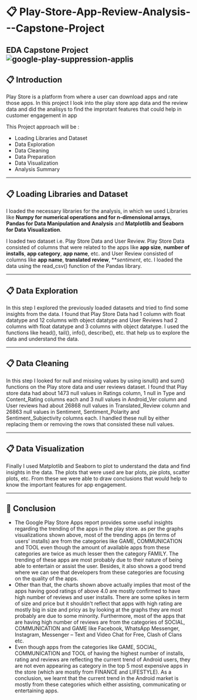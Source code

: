 # 📋 Play-Store-App-Review-Analysis---Capstone-Project
EDA Capstone Project
![google-play-suppression-applis](https://user-images.githubusercontent.com/103633582/183971679-4423706d-2ddd-4630-9f63-ba7e3517a347.jpg)
--------------------------------------------------------------------------------------------------
## 📋 Introduction
Play Store is a platform from where a user can download apps and rate those apps. In this project I look into the play store app data and the review data and did the analisys to find the improtant features that could help in customer engagement in app

 This Project approach will be :
* Loading Libraries and Dataset
* Data Exploration
* Data Cleaning
* Data Preparation
* Data Visualization
* Analysis Summary
------------------------------------------------------------------------------------------------
## 📋 Loading Libraries and Dataset

I loaded the necessary libraries for the analysis, in which we used Libraries like **Numpy for numerical operations and for n-dimensional arrays**, **Pandas for Data Manipulation and Analysis** and **Matplotlib and Seaborn for Data Visualization**.

I loaded two dataset i.e. Play Store Data and User Review. Play Store Data consisted of columns that were related to the apps like **app size**, **number of installs**, **app category**, **app name**, etc. and User Review consisted of columns like **app name**, **translated review**, ***sentiment*, etc. I loaded the data using the read_csv() function of the Pandas library.


--------------------------------------------------------------------------------------------------
## 📋 Data Exploration

In this step I explored the previously loaded datasets and tried to find some insights from the data. I found that Play Store Data had 1 column with float datatype and 12 columns with object datatype and User Reviews had 2 columns with float datatype and 3 columns with object datatype. I used the functions like head(), tail(), info(), describe(), etc. that help us to explore the data and understand the data.

---------------------------------------------------------------------------------------------------

## 📋 Data Cleaning
In this step I looked for null and missing values by using isnull() and sum() functions on the Play store data and user reviews dataset. I found that Play store data had about 1473 null values in Ratings column, 1 null in Type and Content_Rating columns each and 3 null values in Android_Ver column and User reviews had about 26868 null values in Translated_Review column and 26863 null values in Sentiment, Sentiment_Polarity and Sentiment_Subjectivity columns each. I handled these null by either replacing them or removing the rows that consisted these null values.

-----------------------------------------------------------------------------------------------------

## 📋 Data Visualization

Finally I used Matplotlib and Seaborn to plot to understand the data and find insights in the data. The plots that were used are bar plots, pie plots, scatter plots, etc. 
From these we were able to draw conclusions that would help to know the important features for app engagement.

-----------------------------------------------------------------------------------------------------

## 📜 Conclusion

* The Google Play Store Apps report provides some useful insights regarding the trending of the apps in the play store. as per the graphs visualizations shown above, 
most of the trending apps (in terms of users' installs) are from the categories like GAME, COMMUNICATION and TOOL even though the amount of available apps from these categories are twice as much lesser then the category FAMILY. The trending of these apps are most probably due to their nature of being able to entertain or assist the user. Besides, it also shows a good trend where we can see that developers from these categories are focusing on the quality of the apps.
* Other than that, the charts shown above actually implies that most of the apps having good ratings of above 4.0 are mostly confirmed to have high number of reviews and user installs. There are some spikes in term of size and price but it shouldn't reflect that apps with high rating are mostly big in size and pricy as by looking at the graphs they are most probably are due to some minority. Furthermore, most of the apps that are having high number of reviews are from the categories of SOCIAL, COMMUNICATION and GAME like Facebook, WhatsApp Messenger, Instagram, Messenger – Text and Video Chat for Free, Clash of Clans etc.
* Even though apps from the categories like GAME, SOCIAL, COMMUNICATION and TOOL of having the highest number of installs, rating and reviews are reflecting the current trend of Android users, they are not even appearing as category in the top 5 most expensive apps in the store (which are mostly from FINANCE and LIFESTYLE). As a conclusion, we learnt that the current trend in the Android market is mostly from these categories which either assisting, communicating or entertaining apps.
